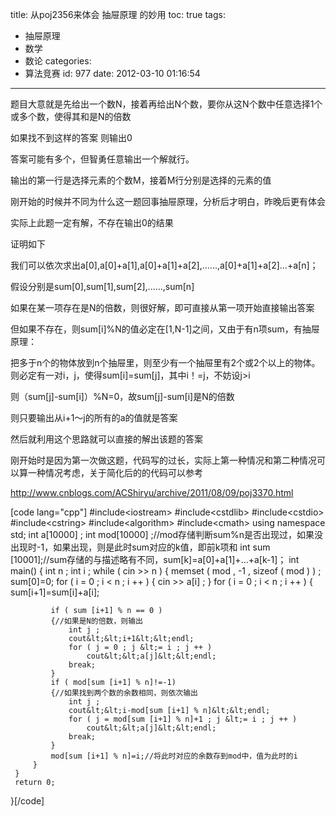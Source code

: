 title: 从poj2356来体会 抽屉原理 的妙用
toc: true
tags:
  - 抽屉原理
  - 数学
  - 数论
categories:
  - 算法竞赛
id: 977
date: 2012-03-10 01:16:54
---

题目大意就是先给出一个数N，接着再给出N个数，要你从这N个数中任意选择1个或多个数，使得其和是N的倍数

如果找不到这样的答案 则输出0

答案可能有多个，但智勇任意输出一个解就行。

输出的第一行是选择元素的个数M，接着M行分别是选择的元素的值

刚开始的时候并不同为什么这一题回事抽屉原理，分析后才明白，昨晚后更有体会

实际上此题一定有解，不存在输出0的结果

证明如下

我们可以依次求出a[0],a[0]+a[1],a[0]+a[1]+a[2],......,a[0]+a[1]+a[2]...+a[n]；

假设分别是sum[0],sum[1],sum[2],......,sum[n]

如果在某一项存在是N的倍数，则很好解，即可直接从第一项开始直接输出答案

但如果不存在，则sum[i]%N的值必定在[1,N-1]之间，又由于有n项sum，有抽屉原理：

 把多于n个的物体放到n个抽屉里，则至少有一个抽屉里有2个或2个以上的物体。
则必定有一对i，j，使得sum[i]=sum[j]，其中i！=j，不妨设j>i

则（sum[j]-sum[i]）%N=0，故sum[j]-sum[i]是N的倍数

则只要输出从i+1～j的所有的a的值就是答案

然后就利用这个思路就可以直接的解出该题的答案

刚开始时是因为第一次做这题，代码写的过长，实际上第一种情况和第二种情况可以算一种情况考虑，关于简化后的的代码可以参考

http://www.cnblogs.com/ACShiryu/archive/2011/08/09/poj3370.html

[code lang="cpp"]
#include&lt;iostream&gt;
 #include&lt;cstdlib&gt;
 #include&lt;cstdio&gt;
 #include&lt;cstring&gt;
 #include&lt;algorithm&gt;
 #include&lt;cmath&gt;
 using namespace std;
 int a[10000] ;
 int mod[10000] ;//mod存储判断sum%n是否出现过，如果没出现时-1，如果出现，则是此时sum对应的k值，即前k项和
 int sum [10001];//sum存储的与描述略有不同，sum[k]=a[0]+a[1]+...+a[k-1]；
 int main()
 {
     int n ;
     int i ;
     while ( cin &gt;&gt; n )
     {
         memset ( mod , -1 , sizeof ( mod ) ) ;
         sum[0]=0;
         for ( i = 0 ; i &lt; n ; i ++ )
         {
             cin &gt;&gt; a[i] ;
         }
         for ( i = 0 ; i &lt; n ; i ++ )
         {
             sum[i+1]=sum[i]+a[i];

             if ( sum [i+1] % n == 0 )
             {//如果是N的倍数，则输出
                 int j ;
                 cout&lt;&lt;i+1&lt;&lt;endl;
                 for ( j = 0 ; j &lt;= i ; j ++ )
                     cout&lt;&lt;a[j]&lt;&lt;endl;
                 break;
             }
             if ( mod[sum [i+1] % n]!=-1)
             {//如果找到两个数的余数相同，则依次输出
                 int j ;
                 cout&lt;&lt;i-mod[sum [i+1] % n]&lt;&lt;endl;
                 for ( j = mod[sum [i+1] % n]+1 ; j &lt;= i ; j ++ )
                     cout&lt;&lt;a[j]&lt;&lt;endl;
                 break;
             }
             mod[sum [i+1] % n]=i;//将此时对应的余数存到mod中，值为此时的i
         }
     }
     return 0;
 }[/code]